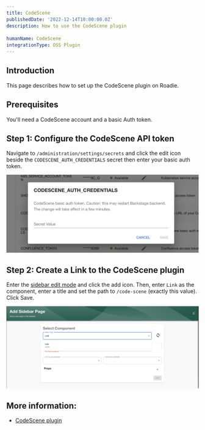```yaml
---
title: CodeScene
publishedDate: '2022-12-14T10:00:00.0Z'
description: How to use the CodeScene plugin

humanName: CodeScene
integrationType: OSS Plugin
---
```


## Introduction

This page describes how to set up the CodeScene plugin on Roadie.

## Prerequisites

You'll need a CodeScene account and a basic Auth token.

## Step 1: Configure the CodeScene API token

Navigate to `/administration/settings/secrets` and click the edit icon beside the `CODESCENE_AUTH_CREDENTIALS` secret then
enter your basic auth token.

![Set Auth](./credentials.png)

## Step 2: Create a Link to the CodeScene plugin

Enter the [sidebar edit mode](/docs/getting-started/updating-the-ui#updating-the-sidebar) and click the add icon. Then,
enter `Link` as the component, enter a title and set the path to `/code-scene` (exactly this value). Click Save.

![Create Link](./link.png)

## More information:

* [CodeScene plugin](https://github.com/backstage/backstage/tree/master/plugins/codescene)
